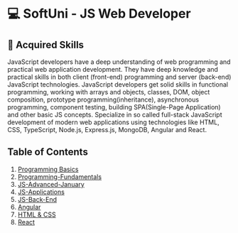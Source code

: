 # 💻 SoftUni - JS Web Developer

## 🚀 Acquired Skills

JavaScript developers have a deep understanding of web programming and practical web application development.
They have deep knowledge and practical skills in both client (front-end) programming and server (back-end) JavaScript technologies.
JavaScript developers get solid skills in functional programming, working with arrays and objects, classes, DOM, object composition, prototype programming(inheritance), asynchronous programming, component testing, building SPA(Single-Page Application) and other basic JS concepts.
Specialize in so called full-stack JavaScript development of modern web applications using technologies like HTML, CSS, TypeScript, Node.js, Express.js, MongoDB, Angular and React.

## Table of Contents

1. [Programming Basics](/01.JS%20Basic/)
2. [Programming-Fundamentals](/02.JS%20Fundamentals/)
3. [JS-Advanced-January](/03.JS%20Advanced/)
4. [JS-Applications](/04.JS%20Applications/)
5. [JS-Back-End](/JS%20Back-End/)
6. [Angular ](/Angular/)
7. [HTML & CSS](/HTML%20&%20CSS%20-%20September-23/)
8. [React](/ReactJS/)

<!-- ## 🎓Diploma - In Progress -->
